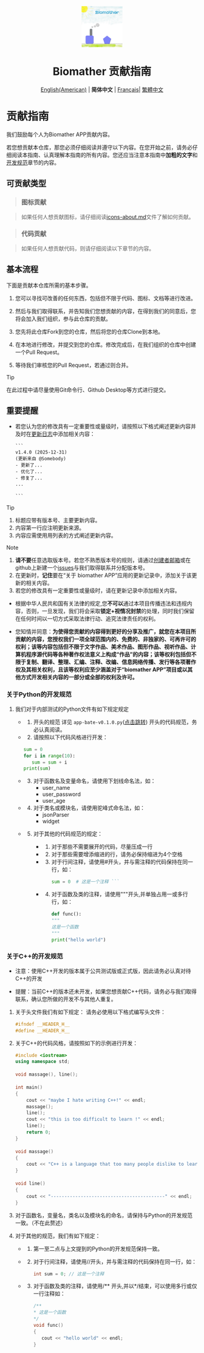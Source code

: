 <p align="center">
    <img src="./icons/logo.jpg" width="108" height="108">
</p>
<h1 align="center">Biomather 贡献指南</h1>

<p align="center" class="language" title="Language selection 语言选择">
  <a href="docs/Contributing_en_us.md">English(American)</a>  | 
  <b>简体中文</b> | 
  <a href="docs/Contributing_fr_fr.md">Français</a>|
  <a href="docs/Contributing_zh_tw.md">繁體中文</a>
</p>

# 贡献指南

我们鼓励每个人为Biomather APP贡献内容。

若您想贡献本仓库，那您必须仔细阅读并遵守以下内容。在您开始之前，请务必仔细阅读本指南、认真理解本指南的所有内容。您还应当注意本指南中**加粗的文字**和[开发规范](#开发规范)章节的内容。

## 可贡献类型

> ### 图标贡献

> 如果任何人想贡献图标，请仔细阅读[icons-about.md](./icons/icons-about-zh.md)文件了解如何贡献。

> ### 代码贡献

> 如果任何人想贡献代码，则请仔细阅读以下章节的内容。

## 基本流程

下面是贡献本仓库所需的基本步骤。

1. 您可以寻找可改善的任何东西，包括但不限于代码、图标、文档等进行改进。

2. 然后与我们取得联系，并告知我们您想贡献的内容，在得到我们的同意后，您将会加入我们组织，参与此仓库的贡献。

3. 您先将此仓库Fork到您的仓库，然后将您的仓库Clone到本地。

4. 在本地进行修改，并提交到您的仓库。修改完成后，在我们组织的仓库中创建一个Pull Request。

5. 等待我们审核您的Pull Request，若通过则合并。

> [!TIP]
> 在此过程中请尽量使用Git命令行、Github Desktop等方式进行提交。

## 重要提醒

* 若您认为您的修改具有一定重要性或量级时，请按照以下格式阐述更新内容并及时在[更新日志](./Security)中添加相关内容：
  
      ```
      v1.4.0 (2025-12-31)
      (更新来自 @Somebody)
      - 更新了...
      - 优化了...
      - 修复了...
      ...
      
      ```

> [!TIP]
> 
> 1. 标题应带有版本号、主要更新内容。
> 2. 内容第一行应注明更新来源。
> 3. 内容应需使用用列表的方式阐述更新内容。

> [!NOTE]
> 
> 1. **请不要**任意选取版本号。若您不熟悉版本号的规则，请通过[创建者邮箱](mailto:www.jiang090322@outlook.com)或在github上新建一个[issues](https://github.com/Jourious/biomather-pubilc/issues)与我们取得联系并分配版本号。
> 2. 在更新时，**记住**要在“关于 biomather APP”应用的更新记录中，添加关于该更新的相关内容。
> 3. 若您的修改具有一定重要性或量级时，请在更新记录中添加相关内容。

* 根据中华人民共和国有关法律的规定,您**不可以**通过本项目传播违法和违规内容，否则，一旦发现，我们将会采取**锁定+视情况封禁**的处理，同时我们保留在任何时间以一切方式采取法律行动、追究法律责任的权利。

* 您知情并同意：**为使得您贡献的内容得到更好的分享及推广，就您在本项目所贡献的内容，您授权我们一项全球范围内的、免费的、非独家的、可再许可的权利；该等内容包括但不限于文字作品、美术作品、图形作品、视听作品、计算机程序源代码等各种著作权法意义上构成“作品”的内容；该等权利包括但不限于复制、翻译、整理、汇编、注释、改编、信息网络传播、发行等各项著作权及其相关权利，且该等权利应至少涵盖对于“biomather APP”项目或以其他方式开发相关内容的一部分或全部的权利及许可。**

### 关于Python的开发规范

1. 我们对于内部测试的Python文件有如下规定规定
   
   * 1. 开头的规范
        详见 `app-bate-v0.1.0.py`([点击跳转](./app-py/app-bate-v0.1.0.py)) 开头的代码规范，务必认真阅读。
   
   * 2. 请按照以下代码风格进行开发：
   
   ```python
      sum = 0
      for i in range(10):
         sum = sum + i
      print(sum)
   ```
   
   * 3. 对于函数名及变量命名，请使用下划线命名法，如：
        *  user_name
        *  user_password
        *  user_age
   
   * 4. 对于类名或模块名，请使用驼峰式命名法，如：
        *  jsonParser
        *  widget
   
   * 5. 对于其他的代码规范的规定：
        
        * 1. 对于那些不需要展开的代码，尽量压成一行
        
        * 2. 对于那些需要增添缩进的行，请务必保持缩进为4个空格
        
        * 3. 对于行间注释，请使用#开头，并与需注释的代码保持在同一行，如：
             ```python
             sum = 0  # 这是一个注释 ```
        
        * 4. 对于函数及类的注释，请使用"""开头,并单独占用一或多行行，如：
             
             ```python
             def func():
             """
             这是一个函数
             """
             print("hello world")
             ```

### 关于C++的开发规范

* 注意：使用C++开发的版本属于公共测试版或正式版，因此请务必认真对待C++的开发

* 提醒：当前C++的版本还未开发，如果您想贡献C++代码，请务必与我们取得联系，确认您所做的开发不与其他人重复。
1. 关于头文件我们有如下规定：
    请务必使用以下格式编写头文件：
   
   ```cpp
   #ifndef __HEADER_H__
   #define __HEADER_H__
   ```

2. 关于C++的代码风格，请按照如下的示例进行开发：
   
   ```cpp
   #include <iostream>
   using namespace std;
   
   void massage(), line();
   
   int main()
   {
       cout << "maybe I hate writing C++!" << endl;
       massage();
       line();
       cout << "this is too difficult to learn !" << endl;
       line();
       return 0;
   }
   
   void massage()
   {
       cout << "C++ is a language that too many people dislike to learn !" << endl;
   }
   
   void line()
   {
       cout << "------------------------------------------" << endl;
   }
   ```

3. 对于函数名，变量名，类名以及模块名的命名，请保持与Python的开发规范一致。（不在此赘述）

4. 对于其他的规范，我们有如下规定：
   
   * 1. 第一至二点与上文提到的Python的开发规范保持一致。
   
   * 2. 对于行间注释，请使用//开头，并与需注释的代码保持在同一行，如：
        
        ```cpp
        int sum = 0; // 这是一个注释
        ```
   
   * 3. 对于函数及类的注释，请使用/** 开头,并以*/结束，可以使用多行或仅一行注释如：
        
        ```cpp
        /**
        * 这是一个函数
        */
        void func()
        {
           cout << "hello world" << endl;
        }
        ```
